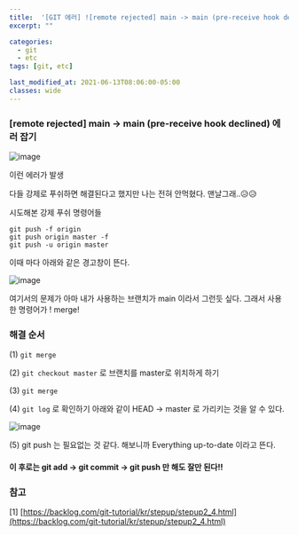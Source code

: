 ```yaml
---
title:  '[GIT 에러] ![remote rejected] main -> main (pre-receive hook declined)'
excerpt: ""

categories:
  - git
  - etc
tags: [git, etc]

last_modified_at: 2021-06-13T08:06:00-05:00
classes: wide
---
```

###  [remote rejected] main -> main (pre-receive hook declined) 에러 잡기


![image](https://user-images.githubusercontent.com/53431568/125394140-2f448380-e3e4-11eb-9eff-67877f29e11a.png)

이런 에러가 발생

다들 강제로 푸쉬하면 해결된다고 했지만 나는 전혀 안먹혔다. 맨날그래..😥😥

시도해본 강제 푸쉬 명령어들

```
git push -f origin
git push origin master -f
git push -u origin master
```

이때 마다 아래와 같은 경고창이 뜬다.

![image](https://user-images.githubusercontent.com/53431568/125394294-729ef200-e3e4-11eb-80f4-02d83f1e1bb7.png)

여기서의 문제가 아마 내가 사용하는 브랜치가 main 이라서 그런듯 싶다. 그래서 사용한 명령어가 ! merge!

### 해결 순서

(1) ```git merge```

(2) ```git checkout master``` 로 브랜치를 master로 위치하게 하기 

(3) ```git merge```

(4) ```git log``` 로 확인하기 아래와 같이 HEAD -> master 로 가리키는 것을 알 수 있다.

![image](https://user-images.githubusercontent.com/53431568/125394497-b8f45100-e3e4-11eb-93da-c168341d4a21.png)

(5) git push 는 필요없는 것 같다. 해보니까 Everything up-to-date 이라고 뜬다.


#### 이 후로는 git add -> git commit -> git push 만 해도 잘만 된다!! 

### 참고

[1] [https://backlog.com/git-tutorial/kr/stepup/stepup2_4.html](https://backlog.com/git-tutorial/kr/stepup/stepup2_4.html)
